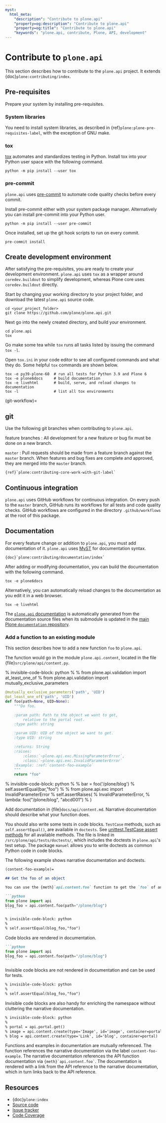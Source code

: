 ```yaml
---
myst:
  html_meta:
    "description": "Contribute to plone.api"
    "property=og:description": "Contribute to plone.api"
    "property=og:title": "Contribute to plone.api"
    "keywords": "plone.api, contribute, Plone, API, development"
---
```


# Contribute to `plone.api`

This section describes how to contribute to the `plone.api` project.
It extends {doc}`plone:contributing/index`.


## Pre-requisites

Prepare your system by installing pre-requisites.


### System libraries

You need to install system libraries, as described in {ref}`plone:plone-pre-requisites-label`, with the exception of GNU make.


### tox

[tox](https://tox.wiki/en/stable/index.html) automates and standardizes testing in Python.
Install tox into your Python user space with the following command.

```shell
python -m pip install --user tox
```

### pre-commit

`plone.api` uses [pre-commit](https://pre-commit.com/) to automate code quality checks before every commit.

Install pre-commit either with your system package manager.
Alternatively you can install pre-commit into your Python user.

```shell
python -m pip install --user pre-commit
```

Once installed, set up the git hook scripts to run on every commit.

```shell
pre-commit install
```


## Create development environment

After satisfying the pre-requisites, you are ready to create your development environment.
`plone.api` uses `tox` as a wrapper around `coredev.buildout` to simplify development, whereas Plone core uses `coredev.buildout` directly.

Start by changing your working directory to your project folder, and download the latest `plone.api` source code.

```shell
cd <your_project_folder>
git clone https://github.com/plone/plone.api.git
```

Next go into the newly created directory, and build your environment.

```shell
cd plone.api
tox
```

Go make some tea while `tox` runs all tasks listed by issuing the command `tox -l`.

Open `tox.ini` in your code editor to see all configured commands and what they do.
Some helpful `tox` commands are shown below.

```shell
tox -e py39-plone-60  # run all tests for Python 3.9 and Plone 6
tox -e plone6docs     # build documentation
tox -e livehtml       # build, serve, and reload changes to documentation
tox -l                # list all tox environments
```


(git-workflow)=

## git

Use the following git branches when contributing to `plone.api`.

feature branches
:   All development for a new feature or bug fix must be done on a new branch.

`master`
:   Pull requests should be made from a feature branch against the `master` branch.
    When features and bug fixes are complete and approved, they are merged into the `master` branch.

```{seealso}
{ref}`plone:contributing-core-work-with-git-label`
```


## Continuous integration

`plone.api` uses GitHub workflows for continuous integration.
On every push to the `master` branch, GitHub runs its workflows for all tests and code quality checks.
GitHub workflows are configured in the directory `.github/workflows` at the root of this package.


## Documentation

For every feature change or addition to `plone.api`, you must add documentation of it.
`plone.api` uses [MyST](https://myst-parser.readthedocs.io/en/latest/) for documentation syntax.

```{seealso}
{doc}`plone:contributing/documentation/index`
```

After adding or modifying documentation, you can build the documentation with the following command.

```shell
tox -e plone6docs
```

Alternatively, you can automatically reload changes to the documentation as you edit it in a web browser.

```shell
tox -e livehtml
```

The [`plone.api` documentation](https://6.docs.plone.org/plone.api) is automatically generated from the documentation source files when its submodule is updated in the [main Plone `documentation` repository](https://github.com/plone/documentation/).


### Add a function to an existing module

This section describes how to add a new function `foo` to `plone.api`.

The function would go in the module `plone.api.content`, located in the file {file}`src/plone/api/content.py`.

% invisible-code-block: python
%
% from plone.api.validation import at_least_one_of
% from plone.api.validation import mutually_exclusive_parameters

```python
@mutually_exclusive_parameters('path', 'UID')
@at_least_one_of('path', 'UID')
def foo(path=None, UID=None):
    """Do foo.

    :param path: Path to the object we want to get,
        relative to the portal root.
    :type path: string

    :param UID: UID of the object we want to get.
    :type UID: string

    :returns: String
    :raises:
        :class:`~plone.api.exc.MissingParameterError`,
        :class:`~plone.api.exc.InvalidParameterError`
    :Example: :ref:`content-foo-example`
    """
    return "foo"
```

% invisible-code-block: python
%
% bar = foo('/plone/blog')
% self.assertEqual(bar,"foo")
%
% from plone.api.exc import InvalidParameterError
% self.assertRaises(
%     InvalidParameterError,
%     lambda: foo("/plone/blog", "abcd001")
% )

Add documentation in {file}`docs/api/content.md`.
Narrative documentation should describe what your function does.

You should also write some tests in code blocks.
`TestCase` methods, such as `self.assertEqual()`, are available in `doctests`.
See [unittest.TestCase assert methods](https://docs.python.org/3/library/unittest.html#unittest.TestCase.debug) for all available methods.
The file is linked in `/src/plone/api/tests/doctests/`, which includes the doctests in `plone.api`'s test setup.
The package `manuel` allows you to write doctests as common Python code in code blocks.

The following example shows narrative documentation and doctests.

````markdown
(content-foo-example)=

## Get the foo of an object

You can use the {meth}`api.content.foo` function to get the `foo` of an object.

```python
from plone import api
blog_foo = api.content.foo(path="/plone/blog")
```

% invisible-code-block: python
%
% self.assertEqual(blog_foo,"foo")
````

Code blocks are rendered in documentation.

````markdown
```python
from plone import api
blog_foo = api.content.foo(path="/plone/blog")
```
````

Invisible code blocks are not rendered in documentation and can be used for tests.

```markdown
% invisible-code-block: python
%
% self.assertEqual(blog_foo,"foo")
```

Invisible code blocks are also handy for enriching the namespace without cluttering the narrative documentation.

```markdown
% invisible-code-block: python
%
% portal = api.portal.get()
% image = api.content.create(type='Image', id='image', container=portal)
% blog = api.content.create(type='Link', id='blog', container=portal)
```

Functions and examples in documentation are mutually referenced.
The function references the narrative documentation via the label `content-foo-example`.
The narrative documentation references the API function documentation via `` {meth}`api.content.foo` ``.
The documentation is rendered with a link from the API reference to the narrative documentation, which in turn links back to the API reference.


## Resources

-   {doc}`plone:index`
-   [Source code](https://github.com/plone/plone.api)
-   [Issue tracker](https://github.com/plone/plone.api/issues)
-   [Code Coverage](https://coveralls.io/github/plone/plone.api)
